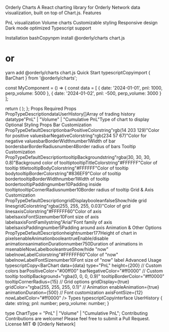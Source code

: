 Orderly Charts
A React charting library for Orderly Network data visualization, built on top of Chart.js.
Features

PnL visualization
Volume charts
Customizable styling
Responsive design
Dark mode optimized
Typescript support

Installation
bashCopynpm install @orderly/charts chart.js
# or
yarn add @orderly/charts chart.js
Quick Start
typescriptCopyimport { BarChart } from '@orderly/charts';

const MyComponent = () => {
  const data = [
    {
      date: '2024-01-01',
      pnl: 1000,
      perp_volume: 5000
    },
    {
      date: '2024-01-02',
      pnl: -500,
      perp_volume: 3000
    }
  ];

  return (
    <BarChart 
      data={data}
      type="PnL"
    />
  );
};
Props
Required Props
PropTypeDescriptiondataUserHistory[]Array of trading history datatype"PnL" | "Volume" | "Cumulative PnL"Type of chart to display
Optional Styling Props
Bar Customization
PropTypeDefaultDescriptionbarPositiveColorstring"rgb(14 203 129)"Color for positive valuesbarNegativeColorstring"rgb(234 57 67)"Color for negative valuesbarBorderWidthnumber1Width of bar bordersbarBorderRadiusnumber4Border radius of bars
Tooltip Customization
PropTypeDefaultDescriptiontooltipBackgroundstring"rgba(30, 30, 30, 0.8)"Background color of tooltiptooltipTitleColorstring"#FFFFFF"Color of tooltip titletooltipBodyColorstring"#FFFFFF"Color of tooltip bodytooltipBorderColorstring"#836EF9"Color of tooltip bordertooltipBorderWidthnumber1Width of tooltip bordertooltipPaddingnumber10Padding inside tooltiptooltipCornerRadiusnumber10Border radius of tooltip
Grid & Axis Customization
PropTypeDefaultDescriptiongridDisplaybooleanfalseShow/hide grid linesgridColorstring"rgba(255, 255, 255, 0.03)"Color of grid linesaxisColorstring"#FFFFFF60"Color of axis labelsaxisFontSizenumber10Font size of axis labelsaxisFontFamilystring"Arial"Font family of axis labelsaxisPaddingnumber5Padding around axis
Animation & Other Options
PropTypeDefaultDescriptionheightnumber177Height of chart in pixelsenableAnimationbooleantrueEnable/disable animationsanimationDurationnumber750Duration of animations in msenableNowLabelbooleantrueShow/hide "now" labelnowLabelColorstring"#FFFFFF60"Color of "now" labelnowLabelFontSizenumber10Font size of "now" label
Advanced Usage
typescriptCopy<BarChart 
  data={data}
  type="PnL"
  height={200}
  // Custom colors
  barPositiveColor="#00ff00"
  barNegativeColor="#ff0000"
  // Custom tooltip
  tooltipBackground="rgba(0, 0, 0, 0.9)"
  tooltipBorderColor="#ff0000"
  tooltipCornerRadius={15}
  // Grid options
  gridDisplay={true}
  gridColor="rgba(255, 255, 255, 0.1)"
  // Animation
  enableAnimation={true}
  animationDuration={500}
  // Font customization
  axisFontSize={12}
  nowLabelColor="#ff0000"
/>
Types
typescriptCopyinterface UserHistory {
  date: string;
  pnl: number;
  perp_volume: number;
}

type ChartType = "PnL" | "Volume" | "Cumulative PnL";
Contributing
Contributions are welcome! Please feel free to submit a Pull Request.
License
MIT © [Orderly Network]
